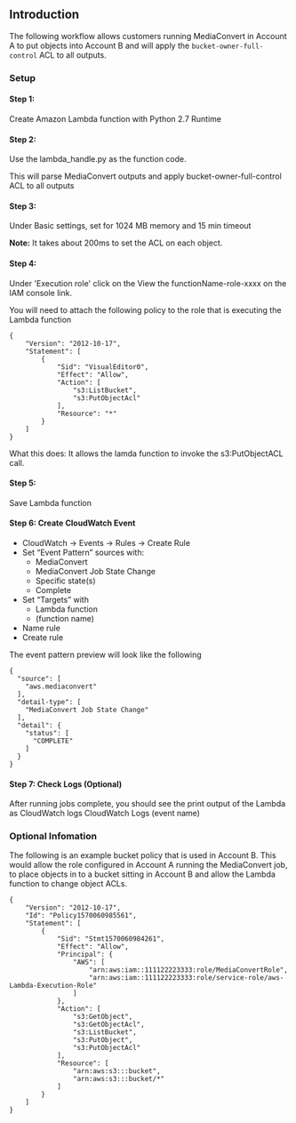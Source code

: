 ## Introduction
The following workflow allows customers running MediaConvert in Account A to put objects into Account B and will apply the `bucket-owner-full-control` ACL to all outputs. 

### Setup

#### Step 1: 
Create Amazon Lambda function with Python 2.7 Runtime

 
#### Step 2: 
Use the lambda_handle.py as the function code.

This will parse MediaConvert outputs and apply bucket-owner-full-control ACL to all outputs
 
#### Step 3: 
Under Basic settings, set for 1024 MB memory and 15 min timeout

**Note:** It takes about 200ms to set the ACL on each object. 
 
#### Step 4:
Under 'Execution role' click on the View the functionName-role-xxxx on the IAM console link. 

You will need to attach the following policy to the role that is executing the Lambda function

~~~~
{
    "Version": "2012-10-17",
    "Statement": [
        {
            "Sid": "VisualEditor0",
            "Effect": "Allow",
            "Action": [
                "s3:ListBucket",
                "s3:PutObjectAcl"
            ],
            "Resource": "*"
        }
    ]
}
~~~~

What this does:
It allows the lamda function to invoke the s3:PutObjectACL call. 

#### Step 5:
Save Lambda function


 
#### Step 6: Create CloudWatch Event


+ CloudWatch -> Events -> Rules -> Create Rule
+ Set “Event Pattern” sources with:
	- MediaConvert
	- MediaConvert Job State Change
	- Specific state(s)
	- Complete
+ Set “Targets” with
	- Lambda function
	- (function name)
+ Name rule
+ Create rule

The event pattern preview will look like the following

~~~~
{
  "source": [
    "aws.mediaconvert"
  ],
  "detail-type": [
    "MediaConvert Job State Change"
  ],
  "detail": {
    "status": [
      "COMPLETE"
    ]
  }
} 
~~~~
 

 
#### Step 7: Check Logs (Optional) 
 
After running jobs complete, you should see the print output of the Lambda as CloudWatch logs
CloudWatch Logs (event name)

### Optional Infomation

The following is an example bucket policy that is used in Account B. This would allow the role configured in Account A running the MediaConvert job, to place objects in to a bucket sitting in Account B and allow the Lambda function to change object ACLs. 

~~~~
{
    "Version": "2012-10-17",
    "Id": "Policy1570060985561",
    "Statement": [
        {
            "Sid": "Stmt1570060984261",
            "Effect": "Allow",
            "Principal": {
                "AWS": [
                    "arn:aws:iam::111122223333:role/MediaConvertRole",
                    "arn:aws:iam::111122223333:role/service-role/aws-Lambda-Execution-Role"
                ]
            },
            "Action": [
                "s3:GetObject",
                "s3:GetObjectAcl",
                "s3:ListBucket",
                "s3:PutObject",
                "s3:PutObjectAcl"
            ],
            "Resource": [
                "arn:aws:s3:::bucket",
                "arn:aws:s3:::bucket/*"
            ]
        }
    ]
}
~~~~


